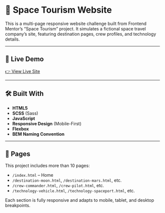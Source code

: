 # 🚀 Space Tourism Website

This is a multi-page responsive website challenge built from Frontend Mentor’s “Space Tourism” project. It simulates a fictional space travel company’s site, featuring destination pages, crew profiles, and technology details.

---

## 🔗 Live Demo

[👉 View Live Site](https://coder-irfan.github.io/space-tourism-website/)

---

## 🛠️ Built With

- **HTML5**
- **SCSS** (Sass)
- **JavaScript**
- **Responsive Design** (Mobile-First)
- **Flexbox**
- **BEM Naming Convention**

---

## 📄 Pages

This project includes more than 10 pages:

- `/index.html` – Home
- `/destination-moon.html`, `/destination-mars.html`, etc.
- `/crew-commander.html`, `/crew-pilot.html`, etc.
- `/technology-vehicle.html`, `/technology-spaceport.html`, etc.

Each section is fully responsive and adapts to mobile, tablet, and desktop breakpoints.
